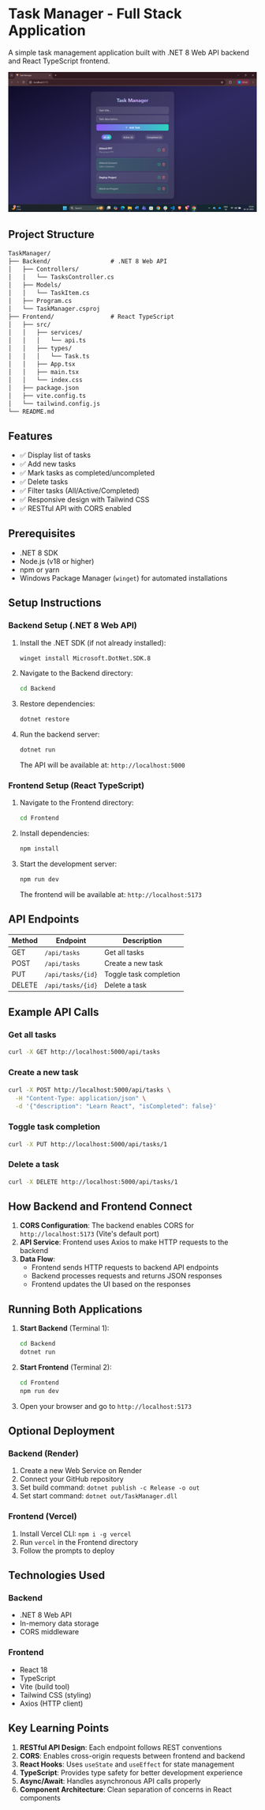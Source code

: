 # Task Manager - Full Stack Application

A simple task management application built with .NET 8 Web API backend and React TypeScript frontend.

![My Photo](https://github.com/mahendr555/Task_Manager/blob/main/Screenshot%20(25).png)

## Project Structure

```
TaskManager/
├── Backend/                 # .NET 8 Web API
│   ├── Controllers/
│   │   └── TasksController.cs
│   ├── Models/
│   │   └── TaskItem.cs
│   ├── Program.cs
│   └── TaskManager.csproj
├── Frontend/                # React TypeScript
│   ├── src/
│   │   ├── services/
│   │   │   └── api.ts
│   │   ├── types/
│   │   │   └── Task.ts
│   │   ├── App.tsx
│   │   ├── main.tsx
│   │   └── index.css
│   ├── package.json
│   ├── vite.config.ts
│   └── tailwind.config.js
└── README.md
```

## Features

- ✅ Display list of tasks
- ✅ Add new tasks
- ✅ Mark tasks as completed/uncompleted
- ✅ Delete tasks
- ✅ Filter tasks (All/Active/Completed)
- ✅ Responsive design with Tailwind CSS
- ✅ RESTful API with CORS enabled

## Prerequisites

- .NET 8 SDK
- Node.js (v18 or higher)
- npm or yarn
- Windows Package Manager (`winget`) for automated installations

## Setup Instructions

### Backend Setup (.NET 8 Web API)

1. Install the .NET SDK (if not already installed):
   ```cmd
   winget install Microsoft.DotNet.SDK.8
   ```

2. Navigate to the Backend directory:
   ```cmd
   cd Backend
   ```

3. Restore dependencies:
   ```cmd
   dotnet restore
   ```

4. Run the backend server:
   ```cmd
   dotnet run
   ```

   The API will be available at: `http://localhost:5000`

### Frontend Setup (React TypeScript)

1. Navigate to the Frontend directory:
   ```cmd
   cd Frontend
   ```

2. Install dependencies:
   ```cmd
   npm install
   ```

3. Start the development server:
   ```cmd
   npm run dev
   ```

   The frontend will be available at: `http://localhost:5173`

## API Endpoints

| Method | Endpoint | Description |
|--------|----------|-------------|
| GET | `/api/tasks` | Get all tasks |
| POST | `/api/tasks` | Create a new task |
| PUT | `/api/tasks/{id}` | Toggle task completion |
| DELETE | `/api/tasks/{id}` | Delete a task |

## Example API Calls

### Get all tasks
```bash
curl -X GET http://localhost:5000/api/tasks
```

### Create a new task
```bash
curl -X POST http://localhost:5000/api/tasks \
  -H "Content-Type: application/json" \
  -d '{"description": "Learn React", "isCompleted": false}'
```

### Toggle task completion
```bash
curl -X PUT http://localhost:5000/api/tasks/1
```

### Delete a task
```bash
curl -X DELETE http://localhost:5000/api/tasks/1
```

## How Backend and Frontend Connect

1. **CORS Configuration**: The backend enables CORS for `http://localhost:5173` (Vite's default port)
2. **API Service**: Frontend uses Axios to make HTTP requests to the backend
3. **Data Flow**: 
   - Frontend sends HTTP requests to backend API endpoints
   - Backend processes requests and returns JSON responses
   - Frontend updates the UI based on the responses

## Running Both Applications

1. **Start Backend** (Terminal 1):
   ```cmd
   cd Backend
   dotnet run
   ```

2. **Start Frontend** (Terminal 2):
   ```cmd
   cd Frontend
   npm run dev
   ```

3. Open your browser and go to `http://localhost:5173`

## Optional Deployment

### Backend (Render)
1. Create a new Web Service on Render
2. Connect your GitHub repository
3. Set build command: `dotnet publish -c Release -o out`
4. Set start command: `dotnet out/TaskManager.dll`

### Frontend (Vercel)
1. Install Vercel CLI: `npm i -g vercel`
2. Run `vercel` in the Frontend directory
3. Follow the prompts to deploy

## Technologies Used

### Backend
- .NET 8 Web API
- In-memory data storage
- CORS middleware

### Frontend
- React 18
- TypeScript
- Vite (build tool)
- Tailwind CSS (styling)
- Axios (HTTP client)

## Key Learning Points

1. **RESTful API Design**: Each endpoint follows REST conventions
2. **CORS**: Enables cross-origin requests between frontend and backend
3. **React Hooks**: Uses `useState` and `useEffect` for state management
4. **TypeScript**: Provides type safety for better development experience
5. **Async/Await**: Handles asynchronous API calls properly
6. **Component Architecture**: Clean separation of concerns in React components
